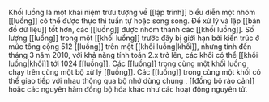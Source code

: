 Khối luồng là một khái niệm trừu tượng về [[lập trình]] biểu diễn một nhóm [[luồng]] có thể được thực thi tuần tự hoặc song song. Để xử lý và lập [[bản đồ dữ liệu]] tốt hơn, các [[luồng]] được nhóm thành các [[khối luồng]]. Số lượng [[luồng]] trong một [[khối luồng]] trước đây bị giới hạn bởi kiến ​​trúc ở mức tổng cộng 512 [[luồng]] trên một [[khối luồng|khối]], nhưng tính đến tháng 3 năm 2010, với khả năng tính toán 2.x trở lên, các khối có thể [[khối luồng|khối]] tới 1024 [[luồng]]. Các [[luồng]] trong cùng một khối luồng chạy trên cùng một bộ xử lý [[luồng]].  Các [[luồng]] trong cùng một khối có thể giao tiếp với nhau thông qua bộ nhớ dùng chung , [[đồng bộ rào cản]] hoặc các nguyên hàm đồng bộ hóa khác như các hoạt động nguyên tử.
